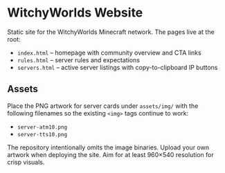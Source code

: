 # WitchyWorlds Website

Static site for the WitchyWorlds Minecraft network. The pages live at the root:

- `index.html` – homepage with community overview and CTA links
- `rules.html` – server rules and expectations
- `servers.html` – active server listings with copy-to-clipboard IP buttons

## Assets

Place the PNG artwork for server cards under `assets/img/` with the following
filenames so the existing `<img>` tags continue to work:

- `server-atm10.png`
- `server-tts10.png`

The repository intentionally omits the image binaries. Upload your own artwork
when deploying the site. Aim for at least 960×540 resolution for crisp visuals.
